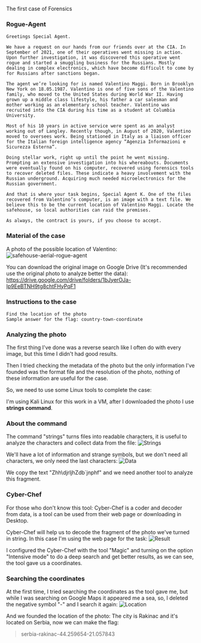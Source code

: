 The first case of Forensics

### Rogue-Agent

```
Greetings Special Agent.

We have a request on our hands from our friends over at the CIA. In September of 2021, one of their operatives went missing in action. Upon further investigation, it was discovered this operative went rogue and started a smuggling business for the Russians. Mostly dealing in complex electronics, which have become difficult to come by for Russians after sanctions began.

The agent we’re looking for is named Valentino Maggi. Born in Brooklyn New York on 18.05.1987. Valentino is one of five sons of the Valentino family, who moved to the United States during World War II. Having grown up a middle class lifestyle, his father a car salesman and mother working as an elementary school teacher. Valentino was recruited into the CIA during his time as a student at Columbia University.

Most of his 10 years in active service were spent as an analyst working out of Langley. Recently though, in August of 2020, Valentino moved to oversees work. Being stationed in Italy as a liaison officer for the Italian foreign intelligence agency “Agenzia Informazioni e Sicurezza Esterna”.

Doing stellar work, right up until the point he went missing. Prompting an extensive investigation into his whereabouts. Documents were eventually found on his computer, recovered using forensics tools to recover deleted files. These indicate a heavy involvement with the Russian underground. Acquiring much needed microelectronics for the Russian government.

And that is where your task begins, Special Agent K. One of the files recovered from Valentino’s computer, is an image with a text file. We believe this to be the current location of Valentino Maggi. Locate the safehouse, so local authorities can raid the premises.

As always, the contract is yours, if you choose to accept.

```

### Material of the case

A photo of the possible location of Valentino:
![safehouse-aerial-rogue-agent](https://github.com/user-attachments/assets/89f4bb23-8cb2-45d9-90ca-d79850b5976a)

You can download the original image on Google Drive (It's recommended use the original photo to analyze better the data): https://drive.google.com/drive/folders/1bJyerOJa-Ip9EeBTNH9tg8chtFHyPqF1

### Instructions to the case

```
Find the location of the photo
Sample answer for the flag: country-town-coordinate
```

### Analyzing the photo

The first thing I've done was a reverse search like I often do with every image, but this time I didn't had good results.

Then I tried checking the metadata of the photo but the only information I've founded was the format file and the resolution of the photo, nothing of these information are useful for the case.

So, we need to use some Linux tools to complete the case:

I'm using Kali Linux for this work in a VM, after I downloaded the photo I use **strings command**.

### About the command

The command "strings" turns files into readable characters, it is useful to analyze the characters and collect data from the file:
![Strings](https://github.com/user-attachments/assets/8e850e94-5f6b-4d24-b844-a79067dd4053)

We'll have a lot of information and strange symbols, but we don't need all characters, we only need the last characters:
![Data](https://github.com/user-attachments/assets/89ade199-6a5d-4e34-b52f-7f7ae1864735)

We copy the text "Zhh\djrljhZdb\`jnphf" and we need another tool to analyze this fragment.


### Cyber-Chef

For those who don't know this tool: Cyber-Chef is a coder and decoder from data, is a tool can be used from their web page or downloading in Desktop.

Cyber-Chef will help us to decode the fragment of the photo we've turned in string. In this case I'm using the web page for the task:
![Result](https://github.com/user-attachments/assets/280b0d36-baf4-4646-b72c-94444ed05792)

I configured the Cyber-Chef with the tool "Magic" and turning on the option "Intensive mode" to do a deep search and get better results, as we can see, the tool gave us a coordinates.


### Searching the coordinates

At the first time, I tried searching the coordinates as the tool gave me, but while I was searching on Google Maps it appeared me a sea, so, I deleted the negative symbol "-" and I search it again:
![Location](https://github.com/user-attachments/assets/26e47289-7e2e-4752-9313-f38ef01e3923)

And we founded the location of the photo: The city is Rakinac and it's located on Serbia, now we can make the flag:

> serbia-rakinac-44.259654-21.057843

